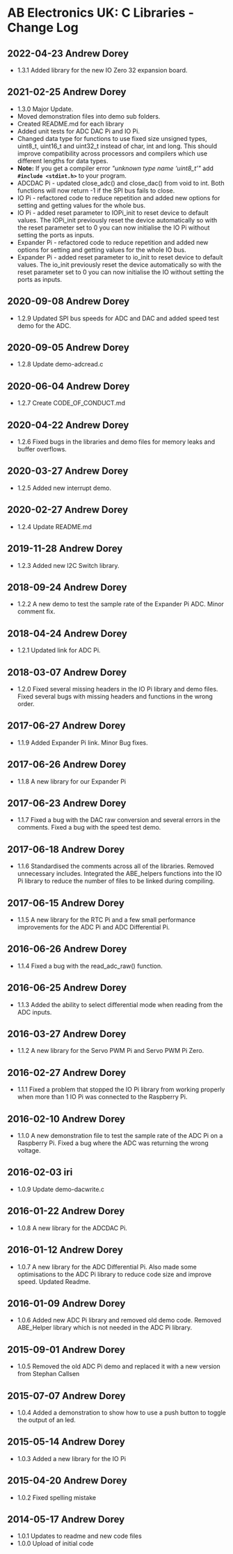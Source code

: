 
# AB Electronics UK: C Libraries - Change Log

## 2022-04-23 Andrew Dorey  

* 1.3.1 Added library for the new IO Zero 32 expansion board.


## 2021-02-25 Andrew Dorey  

* 1.3.0 Major Update.
* Moved demonstration files into demo sub folders.
* Created README.md for each library
* Added unit tests for ADC DAC Pi and IO Pi.
* Changed data type for functions to use fixed size unsigned types, uint8_t, uint16_t and uint32_t instead of char, int and long.  This should improve compatibility across processors and compilers which use different lengths for data types.
* **Note:** If you get a compiler error *"unknown type name ‘uint8_t’"* add **`#include <stdint.h>`** to your program.
* ADCDAC Pi - updated close_adc() and close_dac() from void to int.  Both functions will now return -1 if the SPI bus fails to close.
* IO Pi - refactored code to reduce repetition and added new options for setting and getting values for the whole bus.
* IO Pi - added reset parameter to IOPi_init to reset device to default values.  The IOPi_init previously reset the device automatically so with the reset parameter set to 0 you can now initialise the IO Pi without setting the ports as inputs.
* Expander Pi - refactored code to reduce repetition and added new options for setting and getting values for the whole IO bus.
* Expander Pi - added reset parameter to io_init to reset device to default values.  The io_init previously reset the device automatically so with the reset parameter set to 0 you can now initialise the IO without setting the ports as inputs.

## 2020-09-08 Andrew Dorey  

* 1.2.9 Updated SPI bus speeds for ADC and DAC and added speed test demo for the ADC.

## 2020-09-05 Andrew Dorey  

* 1.2.8 Update demo-adcread.c

## 2020-06-04 Andrew Dorey  

* 1.2.7 Create CODE_OF_CONDUCT.md

## 2020-04-22 Andrew Dorey  

* 1.2.6 Fixed bugs in the libraries and demo files for memory leaks and buffer overflows.

## 2020-03-27 Andrew Dorey  

* 1.2.5 Added new interrupt demo.

## 2020-02-27 Andrew Dorey  

* 1.2.4 Update README.md

## 2019-11-28 Andrew Dorey  

* 1.2.3 Added new I2C Switch library.

## 2018-09-24 Andrew Dorey  

* 1.2.2 A new demo to test the sample rate of the Expander Pi ADC. Minor comment fix.  

## 2018-04-24 Andrew Dorey  

* 1.2.1 Updated link for ADC Pi.

## 2018-03-07 Andrew Dorey  

* 1.2.0 Fixed several missing headers in the IO Pi library and demo files. Fixed several bugs with missing headers and functions in the wrong order.

## 2017-06-27 Andrew Dorey  

* 1.1.9 Added Expander Pi link.  Minor Bug fixes.

## 2017-06-26 Andrew Dorey  

* 1.1.8 A new library for our Expander Pi

## 2017-06-23 Andrew Dorey  

* 1.1.7 Fixed a bug with the DAC raw conversion and several errors in the
comments.  Fixed a bug with the speed test demo.

## 2017-06-18 Andrew Dorey  

* 1.1.6 Standardised the comments across all of the libraries.  Removed
unnecessary includes.  Integrated the ABE_helpers functions into the IO
Pi library to reduce the number of files to be linked during compiling.

## 2017-06-15 Andrew Dorey  

* 1.1.5 A new library for the RTC Pi and a few small performance improvements for the ADC Pi and ADC Differential Pi.

## 2016-06-26 Andrew Dorey  

* 1.1.4 Fixed a bug with the read_adc_raw() function.

## 2016-06-25 Andrew Dorey  

* 1.1.3 Added the ability to select differential mode when reading from the ADC inputs.

## 2016-03-27 Andrew Dorey  

* 1.1.2 A new library for the Servo PWM Pi and Servo PWM Pi Zero.

## 2016-02-27 Andrew Dorey  

* 1.1.1 Fixed a problem that stopped the IO Pi library from working properly
when more than 1 IO Pi was connected to the Raspberry Pi.

## 2016-02-10 Andrew Dorey  

* 1.1.0 A new demonstration file to test the sample rate of the ADC Pi on a
Raspberry Pi. Fixed a bug where the ADC was returning the wrong voltage.

## 2016-02-03 iri  

* 1.0.9 Update demo-dacwrite.c

## 2016-01-22 Andrew Dorey  

* 1.0.8 A new library for the ADCDAC Pi.

## 2016-01-12 Andrew Dorey  

* 1.0.7 A new library for the ADC Differential Pi.  Also made some optimisations to the ADC Pi library to reduce code size and improve speed.  Updated Readme.

## 2016-01-09 Andrew Dorey  

* 1.0.6 Added new ADC Pi library and removed old demo code.  Removed ABE_Helper library which is not needed in the ADC Pi library.

## 2015-09-01 Andrew Dorey  

* 1.0.5 Removed the old ADC Pi demo and replaced it with a new version from Stephan Callsen  

## 2015-07-07 Andrew Dorey  

* 1.0.4 Added a demonstration to show how to use a push button to toggle the output of an led.  

## 2015-05-14 Andrew Dorey  

* 1.0.3 Added a new library for the IO Pi  

## 2015-04-20 Andrew Dorey  

* 1.0.2 Fixed spelling mistake  

## 2014-05-17 Andrew Dorey  

* 1.0.1 Updates to readme and new code files  
* 1.0.0 Upload of initial code  
